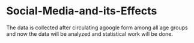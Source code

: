 # Social-Media-and-its-Effects
The data is collected after circulating agoogle form among all age groups and now the data will be analyzed and statistical work will be done.
